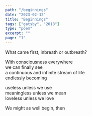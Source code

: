 ```yaml
---
path: "/beginnings"
date: "2023-02-12"
title: "Beginnings"
tags: ["gatsby", "2018"]
type: "poem"
excerpt: ""
page: "1"
---
```


What came first, inbreath or outbreath?

With consciousness everywhere  
we can finally see  
a continuous and infinite stream of life  
endlessly becoming

useless unless we use  
meaningless unless we mean  
loveless unless we love

We might as well begin, then

